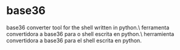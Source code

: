# base36
base36 converter tool for the shell written in python.\ 
ferramenta convertidora a base36 para o shell escrita en python.\ 
herramienta convertidora a base36 para el shell escrita en python.

